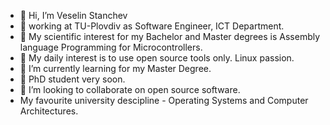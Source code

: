 - 👋 Hi, I’m Veselin Stanchev
- 🏢 working at TU-Plovdiv as Software Engineer, ICT Departmеnt. 
- 👀 My scientific interest for my Bachelor and Master degrees is Assembly language Programming for Microcontrollers.
- 👀  My daily interest is to use open source tools only. Linux passion.
- 🌱 I’m currently learning for my Master Degree.
- 👀 PhD student very soon.
- 👀 I’m looking to collaborate on open source software.
- My favourite university descipline - Operating Systems and Computer Architectures.


<!---
vesodeveloper/vesodeveloper is a ✨ special ✨ repository because its `README.md` (this file) appears on your GitHub profile.
You can click the Preview link to take a look at your changes.
--->
